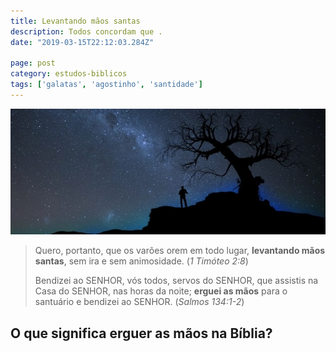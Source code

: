 ```yaml
---
title: Levantando mãos santas
description: Todos concordam que .
date: "2019-03-15T22:12:03.284Z"

page: post
category: estudos-biblicos
tags: ['galatas', 'agostinho', 'santidade']
---
```


![Homem em um uma noite de céu estrelado](./man-at-night.jpg)

> Quero, portanto, que os varões orem em todo lugar, **levantando mãos santas**, sem ira e sem animosidade. (*1 Timóteo 2:8*)
>
> Bendizei ao SENHOR, vós todos, servos do SENHOR, que assistis na Casa do SENHOR, nas horas da noite; **erguei as mãos** para o santuário e bendizei ao SENHOR. (*Salmos 134:1-2*)

## O que significa erguer as mãos na Bíblia?

